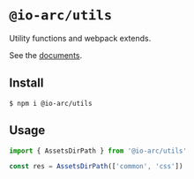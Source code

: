 # `@io-arc/utils`

Utility functions and webpack extends.

See the [documents](https://io-arc.tech/plugins/module-utils.html).

## Install

```shell
$ npm i @io-arc/utils
```

## Usage

```typescript
import { AssetsDirPath } from '@io-arc/utils'

const res = AssetsDirPath(['common', 'css'])
```
